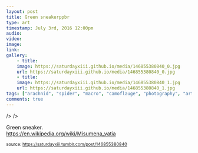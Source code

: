 ```yaml
---
layout: post
title: Green sneakerppbr
type: art
timestamp: July 3rd, 2016 12:00pm
audio: 
video: 
image: 
link: 
gallery:
	- title: 
	image: https://saturdayxiii.github.io/media/146855380840_0.jpg
	url: https://saturdayxiii.github.io/media/146855380840_0.jpg
	- title: 
	image: https://saturdayxiii.github.io/media/146855380840_1.jpg
	url: https://saturdayxiii.github.io/media/146855380840_1.jpg
tags: ["arachnid", "spider", "macro", "camoflauge", "photography", "art"]
comments: true
---
```


 />
 />
        
Green sneaker.
<br/>
<a href="https://en.wikipedia.org/wiki/Misumena_vatia" target="_blank">https://en.wikipedia.org/wiki/Misumena_vatia</a><br/>
 
  
<small>source: https://saturdayxiii.tumblr.com/post/146855380840</small>